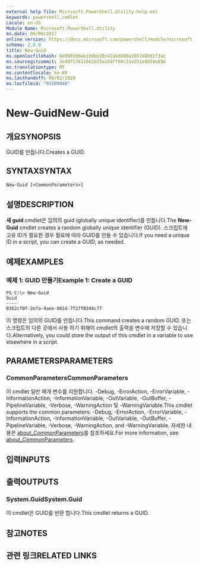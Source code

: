 ```yaml
---
external help file: Microsoft.PowerShell.Utility-help.xml
keywords: powershell,cmdlet
Locale: en-US
Module Name: Microsoft.PowerShell.Utility
ms.date: 06/09/2017
online version: https://docs.microsoft.com/powershell/module/microsoft.powershell.utility/new-guid?view=powershell-5.1&WT.mc_id=ps-gethelp
schema: 2.0.0
title: New-Guid
ms.openlocfilehash: 6e8903d6ee1b9bb38c42abd866a1657e86d2f3ac
ms.sourcegitcommit: 2e497178126b2b33a169ff04c31e251e0b59e89b
ms.translationtype: MT
ms.contentlocale: ko-KR
ms.lasthandoff: 06/02/2020
ms.locfileid: "93209040"
---
```

# <span data-ttu-id="42eee-103">New-Guid</span><span class="sxs-lookup"><span data-stu-id="42eee-103">New-Guid</span></span>

## <span data-ttu-id="42eee-104">개요</span><span class="sxs-lookup"><span data-stu-id="42eee-104">SYNOPSIS</span></span>
<span data-ttu-id="42eee-105">GUID를 만듭니다.</span><span class="sxs-lookup"><span data-stu-id="42eee-105">Creates a GUID.</span></span>

## <span data-ttu-id="42eee-106">SYNTAX</span><span class="sxs-lookup"><span data-stu-id="42eee-106">SYNTAX</span></span>

```
New-Guid [<CommonParameters>]
```

## <span data-ttu-id="42eee-107">설명</span><span class="sxs-lookup"><span data-stu-id="42eee-107">DESCRIPTION</span></span>
<span data-ttu-id="42eee-108">**새 guid** cmdlet은 임의의 guid (globally unique identifier)를 만듭니다.</span><span class="sxs-lookup"><span data-stu-id="42eee-108">The **New-Guid** cmdlet creates a random globally unique identifier (GUID).</span></span>
<span data-ttu-id="42eee-109">스크립트에 고유 ID가 필요한 경우 필요에 따라 GUID를 만들 수 있습니다.</span><span class="sxs-lookup"><span data-stu-id="42eee-109">If you need a unique ID in a script, you can create a GUID, as needed.</span></span>

## <span data-ttu-id="42eee-110">예제</span><span class="sxs-lookup"><span data-stu-id="42eee-110">EXAMPLES</span></span>

### <span data-ttu-id="42eee-111">예제 1: GUID 만들기</span><span class="sxs-lookup"><span data-stu-id="42eee-111">Example 1: Create a GUID</span></span>

```
PS C:\> New-Guid
Guid
----
0352cf0f-2e7a-4aee-801d-7f27f8344c77
```

<span data-ttu-id="42eee-112">이 명령은 임의의 GUID를 만듭니다.</span><span class="sxs-lookup"><span data-stu-id="42eee-112">This command creates a random GUID.</span></span>
<span data-ttu-id="42eee-113">또는 스크립트의 다른 곳에서 사용 하기 위해이 cmdlet의 출력을 변수에 저장할 수 있습니다.</span><span class="sxs-lookup"><span data-stu-id="42eee-113">Alternatively, you could store the output of this cmdlet in a variable to use elsewhere in a script.</span></span>

## <span data-ttu-id="42eee-114">PARAMETERS</span><span class="sxs-lookup"><span data-stu-id="42eee-114">PARAMETERS</span></span>

### <span data-ttu-id="42eee-115">CommonParameters</span><span class="sxs-lookup"><span data-stu-id="42eee-115">CommonParameters</span></span>
<span data-ttu-id="42eee-116">이 cmdlet 일반 매개 변수를 지원합니다. -Debug, -ErrorAction, -ErrorVariable, -InformationAction, -InformationVariable, -OutVariable, -OutBuffer, -PipelineVariable, -Verbose, -WarningAction 및 -WarningVariable.</span><span class="sxs-lookup"><span data-stu-id="42eee-116">This cmdlet supports the common parameters: -Debug, -ErrorAction, -ErrorVariable, -InformationAction, -InformationVariable, -OutVariable, -OutBuffer, -PipelineVariable, -Verbose, -WarningAction, and -WarningVariable.</span></span> <span data-ttu-id="42eee-117">자세한 내용은 [about_CommonParameters](../Microsoft.PowerShell.Core/About/about_CommonParameters.md)를 참조하세요.</span><span class="sxs-lookup"><span data-stu-id="42eee-117">For more information, see [about_CommonParameters](../Microsoft.PowerShell.Core/About/about_CommonParameters.md).</span></span>

## <span data-ttu-id="42eee-118">입력</span><span class="sxs-lookup"><span data-stu-id="42eee-118">INPUTS</span></span>

## <span data-ttu-id="42eee-119">출력</span><span class="sxs-lookup"><span data-stu-id="42eee-119">OUTPUTS</span></span>

### <span data-ttu-id="42eee-120">System.Guid</span><span class="sxs-lookup"><span data-stu-id="42eee-120">System.Guid</span></span>
<span data-ttu-id="42eee-121">이 cmdlet은 GUID를 반환 합니다.</span><span class="sxs-lookup"><span data-stu-id="42eee-121">This cmdlet returns a GUID.</span></span>

## <span data-ttu-id="42eee-122">참고</span><span class="sxs-lookup"><span data-stu-id="42eee-122">NOTES</span></span>

## <span data-ttu-id="42eee-123">관련 링크</span><span class="sxs-lookup"><span data-stu-id="42eee-123">RELATED LINKS</span></span>
